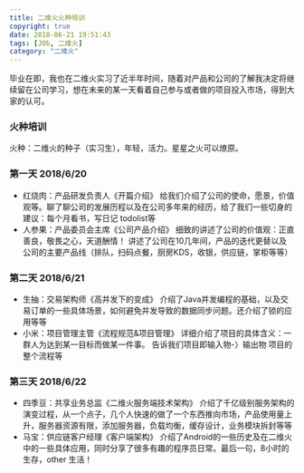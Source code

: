 ```yaml
---
title: 二维火火种培训
copyright: true
date: 2018-06-21 19:51:43
tags: [JOb, 二维火]
category: "二维火"
---
```

毕业在即，我也在二维火实习了近半年时间，随着对产品和公司的了解我决定将继续留在公司学习，想在未来的某一天看着自己参与或者做的项目投入市场，得到大家的认可。

### 火种培训
火种：二维火的种子（实习生），年轻，活力。星星之火可以燎原。


### 第一天 2018/6/20
* 红烧肉：产品研发负责人《开篇介绍》
给我们介绍了公司的使命，愿景，价值观等。聊了聊公司的发展历程以及在公司多年来的经历，给了我们一些切身的建议：每个月看书，写日记 todolist等
* 人参果：产品委员会主席《公司产品介绍》
细致的讲述了公司的价值观：正直善良，敬畏之心，天道酬情！
讲述了公司在10几年间，产品的迭代更替以及公司的主要产品线（排队，扫码点餐，厨房KDS，收银，供应链，掌柜等等）
<!--more-->

### 第二天 2018/6/21
* 生抽：交易架构师《高并发下的变成》
介绍了Java并发编程的基础，以及交易订单的一些具体场景，如何避免并发导致的数据同步问题。还介绍了锁的应用等等
* 小米：项目管理主管《流程规范&项目管理》
详细介绍了项目的具体含义：一群人为达到某一目标而做某一件事。
告诉我们项目即输入物-〉输出物
项目的整个流程等

### 第三天 2018/6/22
* 四季豆：共享业务总监《二维火服务端技术架构》
介绍了千亿级别服务架构的演变过程，从一个点子，几个人快速的做了一个东西推向市场，产品使用量上升，服务器资源有限，添加服务器，负载均衡，缓存设计，业务模块拆封等等
* 马宝：供应链客户经理《客户端架构》
介绍了Android的一些历史及在二维火中的一些具体应用，同时分享了很多有趣的程序员日常。最后一句，8小时的生存，other 生活！

